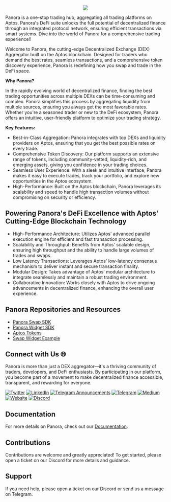 <p align="center">
    <img src="https://pbs.twimg.com/profile_banners/1677908949507657728/1710250747"/>
</p>

Panora is a one-stop trading hub, aggregating all trading platforms on Aptos. Panora's DeFi suite unlocks the full potential of decentralized finance through an integrated protocol network, ensuring efficient transactions via smart systems. Dive into the world of Panora for a comprehensive trading experience!!

Welcome to Panora, the cutting-edge Decentralized Exchange (DEX) Aggregator built on the Aptos blockchain. Designed for traders who demand the best rates, seamless transactions, and a comprehensive token discovery experience, Panora is redefining how you swap and trade in the DeFi space.

**Why Panora?**

In the rapidly evolving world of decentralized finance, finding the best trading opportunities across multiple DEXs can be time-consuming and complex. Panora simplifies this process by aggregating liquidity from multiple sources, ensuring you always get the most favorable rates. Whether you're a seasoned trader or new to the DeFi ecosystem, Panora offers an intuitive, user-friendly platform to optimize your trading strategy.

**Key Features:**
- Best-in-Class Aggregation: Panora integrates with top DEXs and liquidity providers on Aptos, ensuring that you get the best possible rates on every trade.
- Comprehensive Token Discovery: Our platform supports an extensive range of tokens, including community-vetted, liquidity-rich, and emerging assets, giving you confidence in your trading choices.
- Seamless User Experience: With a sleek and intuitive interface, Panora makes it easy to execute trades, track your portfolio, and explore new opportunities in the Aptos ecosystem.
- High-Performance: Built on the Aptos blockchain, Panora leverages its scalability and speed to handle high transaction volumes without compromising on security or efficiency.

## Powering Panora's DeFi Excellence with Aptos' Cutting-Edge Blockchain Technology
- High-Performance Architecture: Utilizes Aptos' advanced parallel execution engine for efficient and fast transaction processing.
- Scalability and Throughput: Benefits from Aptos' scalable design, ensuring high throughput and the ability to handle large volumes of trades and swaps.
- Low Latency Transactions: Leverages Aptos' low-latency consensus mechanism to deliver instant and secure transaction finality.
- Modular Design: Takes advantage of Aptos' modular architecture to integrate seamlessly and maintain a robust trading environment.
- Collaborative Innovation: Works closely with Aptos to drive ongoing advancements in decentralized finance, enhancing the overall user experience.

## Panora Repositories and Resources

- [Panora Swap SDK](https://www.npmjs.com/package/@panoraexchange/swap-sdk)
- [Panora Widget SDK](https://www.npmjs.com/package/@panoraexchange/widget-sdk)
- [Aptos Tokens](https://github.com/orgs/PanoraExchange/repositories)
- [Swap Widget Example](https://github.com/PanoraExchange/Swap-Widget-Examples)

## Connect with Us 🌐
Panora is more than just a DEX aggregator—it's a thriving community of traders, developers, and DeFi enthusiasts. By participating in our platform, you become part of a movement to make decentralized finance accessible, transparent, and rewarding for everyone.

[![Twitter](https://img.shields.io/badge/Twitter-%2300FF00.svg?style=for-the-badge&logo=Twitter&logoColor=000000)](https://x.com/PanoraExchange)
[![LinkedIn](https://img.shields.io/badge/LinkedIn-%230A66C2.svg?style=for-the-badge&logo=LinkedIn&logoColor=white)](https://www.linkedin.com/company/panora-exchange/)
[![Telegram Announcements](https://img.shields.io/badge/Telegram-%2326A5E4.svg?style=for-the-badge&logo=Telegram&logoColor=white)](https://t.me/PanoraExchange_Ann)
[![Telegram](https://img.shields.io/badge/Telegram-%2326A5E4.svg?style=for-the-badge&logo=Telegram&logoColor=white)](https://t.me/PanoraExchange)
[![Medium](https://img.shields.io/badge/Medium-%2312100E.svg?style=for-the-badge&logo=medium&logoColor=white)](https://panoraexchange.medium.com/)
[![Website](https://img.shields.io/badge/Website-%2312100E.svg?style=for-the-badge&logo=google-chrome&logoColor=white)](https://panora.exchange/)
[![Discord](https://img.shields.io/badge/Discord-%237289DA.svg?style=for-the-badge&logo=discord&logoColor=white)](https://discord.com/invite/EXhEqqTcjs)

## Documentation
For more details on Panora, check out our [Documentation](https://docs.panora.exchange/).

## Contributions
Contributions are welcome and greatly appreciated! To get started, please open a ticket on our Discord for more details and guidance.

## Support
If you need help, please open a ticket on our Discord or send us a message on Telegram.
